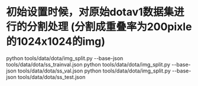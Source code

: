 # 初始设置时候，对原始dotav1数据集进行的分割处理 (分割成重叠率为200pixle的1024x1024的img)
python tools/data/dota/img_split.py --base-json tools/data/dota/ss_trainval.json
python tools/data/dota/img_split.py --base-json tools/data/dota/ss_val.json
python tools/data/dota/img_split.py --base-json tools/data/dota/ss_test.json



